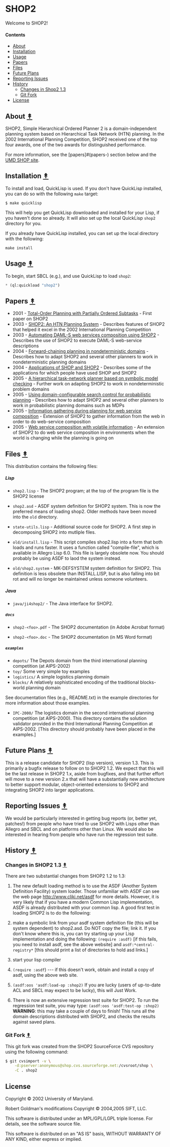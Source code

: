 # SHOP2

Welcome to SHOP2!

#### Contents

* [About](#about-)
* [Installation](#installation-)
* [Usage](#usage-)
* [Papers](#papers-)
* [Files](#files-)
* [Future Plans](#future-plans-)
* [Reporting Issues](#reporting-issues-)
* [History](#history-)
  * [Changes in Shop2 1.3](#changes-in-shop2-13-)
  * [Git Fork](#git-fork-)
* [License](#license-)


## About [&#x219F;](#contents)

SHOP2, Simple Hierarchical Ordered Planner 2 is a domain-independent planning
system based on Hierarchical Task Network (HTN) planning. In the 2002
International Planning Competition, SHOP2 received one of the top four awards,
one of the two awards for distinguished performance.

For more information, see the [papers]#(papers-) section below and the
[UMD SHOP site](https://www.cs.umd.edu/projects/shop/description.html).


## Installation [&#x219F;](#contents)

To install and load, QuickLisp is used. If you don't have QuickLisp installed,
you can do so with the following ``make`` target:

```
$ make quicklisp
```

This will help you get QuickLisp downloaded and installed for your Lisp, if you
haven't done so already. It will also set up the local QuickLisp ``shop2``
directory for you.

If you already have QuickLisp installed, you can set up the local directory
with the following:

```
make install
```

## Usage [&#x219F;](#contents)

To begin, start SBCL (e.g.), and use QuickLisp to load ``shop2``:

```cl
* (ql:quickload "shop2")
```

## Papers [&#x219F;](#contents)

* 2001 - [Total-Order Planning with Partially Ordered Subtasks](http://www.cs.umd.edu/~nau/papers/nau2001total-order.pdf) - First paper on SHOP2
* 2003 - [SHOP2: An HTN Planning System](http://www.cs.umd.edu/~nau/papers/nau2003shop2.pdf) - Describes features of SHOP2 that helped it excel in the 2002 International Planning Competition
* 2003 - [Automating DAML-S web services composition using SHOP2](http://www.cs.umd.edu/~nau/papers/wu2003automating.pdf) - Describes the use of SHOP2 to execute DAML-S web-service descriptions
* 2004 - [Forward-chaining planning in nondeterministic domains](http://www.cs.umd.edu/~nau/papers/kuter2004forward-chaining.pdf) - Describes how to adapt SHOP2 and several other planners to work in nondeterministic planning domains
* 2004 - [Applications of SHOP and SHOP2](http://www.cs.umd.edu/~nau/papers/nau2004applications.pdf) - Describes some of the applications for which people have used SHOP and SHOP2 
* 2005 - [A hierarchical task-network planner based on symbolic model checking](http://www.cs.umd.edu/~nau/papers/kuter2005hierarchical.pdf) - Further work on adapting SHOP2 to work in nondeterministic problem domains
* 2005 - [Using domain-configurable search control for probabilistic planning](http://www.cs.umd.edu/~nau/papers/kuter2005using.pdf) - Describes how to adapt SHOP2 and several other planners to work in probabilistic planning domains such as MDPs
* 2005 - [Information gathering during planning for web service composition](http://www.cs.umd.edu/~nau/papers/kuter2005information.pdf) - Extension of SHOP2 to gather information from the web in order to do web-service composition
* 2005 - [Web service composition with volatile information](http://www.cs.umd.edu/~nau/papers/au2005web.pdf) - An extension of SHOP2 to do web service composition in environments when the world is changing while the planning is going on


## Files [&#x219F;](#contents)

This distribution contains the following files:

##### Lisp

* ``shop2.lisp``  - The SHOP2 program; at the top of the program file
                    is the SHOP2 license

* ``shop2.asd`` - ASDF system definition for SHOP2 system.  This is now
                  the preferred means of loading shop2. Older methods
                  have been moved into the ``old`` directory.

* ``state-utils.lisp`` - Additional source code for SHOP2.  A first step in
                         decomposing SHOP2 into mutliple files.

* ``old/install.lisp`` - This script compiles shop2.lisp into a
                         form that both loads and runs faster.  It uses a
                         function called "compile-file", which is available
                         in Allegro Lisp 6.0.
                         This file is largely obsolete now.  You should
                         probably be using ASDF to laod the system instead.

* ``old/shop2.system`` - MK-DEFSYSTEM system definition for SHOP2.  This
                         definition is less obsolete than INSTALL.LISP, but
                         is also falling into bit rot and will no longer be
                         maintained unless someone volunteers.

##### Java

* ``java/ji4shop2/`` -  The Java interface for SHOP2.


##### ``docs``

* ``shop2-<foo>.pdf`` -  The SHOP2 documentation (in Adobe Acrobat format)

* ``shop2-<foo>.doc``  - The SHOP2 documentation (in MS Word format)

##### ``examples``

  * ``depots/``    The Depots domain from the third international planning competition (at AIPS-2002)
  * ``toy/``       Some very simple toy examples
  * ``logistics/`` A simple logistics planning domain
  * ``blocks/``    A relatively sophisticated encoding of the traditional blocks-world planning domain

  See documentation files (e.g., README.txt) in the example directories for more information about those examples.

  * ``IPC-2000/``   The logistics domain in the second international planning
                    competition (at AIPS-2000).  This directory contains the
                    solution validator provided in the third International
                    Planning Competition at AIPS-2002.
                    [This directory should probably have been placed in the examples.]


## Future Plans [&#x219F;](#contents)

This is a release candidate for SHOP2 (lisp version), version 1.3.
This is primarily a bugfix release to follow on to SHOP2 1.2.  We
expect that this will be the last release in SHOP2 1.x, aside from
bugfixes, and that further effort will move to a new version 2.x that
will have a substantially new architecture to better support modular,
object-oriented extensions to SHOP2 and integrating SHOP2 into larger
applications.


## Reporting Issues [&#x219F;](#contents)

We would be particularly interested in getting bug reports (or, better
yet, patches!) from people who have tried to use SHOP2 with Lisps
other than Allegro and SBCL and on platforms other than Linux.  We
would also be interested in hearing from people who have run the
regression test suite.


## History [&#x219F;](#contents)


### Changes in SHOP2 1.3 [&#x219F;](#contents)

There are two substantial changes from SHOP2 1.2 to 1.3:

1. The new default loading method is to use the ASDF (Another System
Definition Facility) system loader.  Those unfamiliar with ASDF can
see the web page http://www.cliki.net/asdf for more details.  However,
it is very likely that if you have a modern Common Lisp
implementation, ASDF is already distributed with your common lisp.  A
good first test in loading SHOP2 is to do the following:

  1. make a symbolic link from your asdf system definition file (this will be system dependent) to shop2.asd.  Do NOT copy the file; link it. If you don't know where this is, you can try starting up your Lisp implementation and doing the following: ``(require :asdf)`` [if this fails, you need to install asdf, see the above website] and ``asdf:*central-registry*`` [this should print a list of directories to hold asd links.]
  1. start your lisp compiler
  1. ``(require :asdf``) --- if this doesn't work, obtain and install a copy of asdf, using the above web site.
  1. ``(asdf:oos 'asdf:load-op :shop2)`` If you are lucky (users of up-to-date ACL and SBCL may expect to be lucky), this will Just Work.

1. There is now an extensive regression test suite for SHOP2.  To run the regression test suite, you may type: ``(asdf:oos 'asdf:test-op :shop2)`` **WARNING**:  this may take a couple of days to finish!  This runs all the domain descriptions distributed with SHOP2, and checks the results against saved plans.


### Git Fork [&#x219F;](#contents)

This git fork was created from the SHOP2 SourceForce CVS repository using the following command:

```bash
$ git cvsimport -v \
    -d:pserver:anonymous@shop.cvs.sourceforge.net:/cvsroot/shop \
    -C . shop2
```

## License

Copyright © 2002  University of Maryland.

Robert Goldman's modifications Copyright © 2004,2005 SIFT, LLC.

This software is distributed under an MPL/GPL/LGPL triple license.  For
details, see the software source file.

This software is distributed on an "AS IS" basis, WITHOUT WARRANTY OF ANY
KIND, either express or implied.

